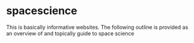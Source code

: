 # spacescience
This is basically informative websites.  The following outline is provided as an overview of and topically guide to space science
